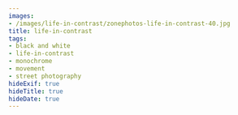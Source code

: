 ```yaml
---
images:
- /images/life-in-contrast/zonephotos-life-in-contrast-40.jpg
title: life-in-contrast
tags:
- black and white
- life-in-contrast
- monochrome
- movement
- street photography
hideExif: true
hideTitle: true
hideDate: true
---
```

